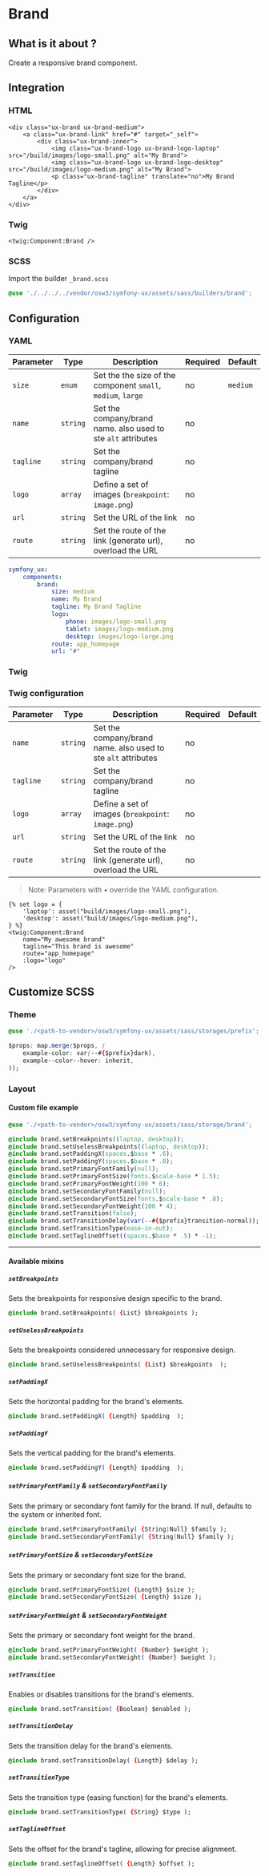 # Brand



## What is it about ?

Create a responsive brand component.



## Integration

<!-- tabs:start -->
### **HTML**

```twig
<div class="ux-brand ux-brand-medium">
    <a class="ux-brand-link" href="#" target="_self">
        <div class="ux-brand-inner">
            <img class="ux-brand-logo ux-brand-logo-laptop" src="/build/images/logo-small.png" alt="My Brand">
            <img class="ux-brand-logo ux-brand-logo-desktop" src="/build/images/logo-medium.png" alt="My Brand">
            <p class="ux-brand-tagline" translate="no">My Brand Tagline</p>
        </div>
    </a>
</div>
``` 

### **Twig**

```twig
<twig:Component:Brand />
``` 

### **SCSS**

Import the builder `_brand.scss`

```css 
@use './../../../vendor/osw3/symfony-ux/assets/sass/builders/brand';
```
<!-- tabs:end -->



## Configuration

<!-- tabs:start -->
### **YAML**

| Parameter | Type | Description | Required | Default |
|-|-|-|-|-|
| `size` | `enum` | Set the the size of the component  `small`, `medium`, `large`  | no | `medium` |
| `name` | `string` | Set the company/brand name. also used to ste `alt` attributes | no |  |
| `tagline` | `string` | Set the company/brand tagline | no |  |
| `logo` | `array` | Define a set of images (`breakpoint`: `image.png`)| no |  |
| `url` | `string` | Set the URL of the link | no |  |
| `route` | `string` | Set the route of the link (generate url), overload the URL | no |  |

```yaml
symfony_ux:
    components:
        brand:
            size: medium
            name: My Brand
            tagline: My Brand Tagline
            logo:
                phone: images/logo-small.png
                tablet: images/logo-medium.png
                desktop: images/logo-large.png
            route: app_homepage
            url: "#"
```

### **Twig**

### Twig configuration

| Parameter | Type | Description | Required | Default |
|-|-|-|-|-|
| `name` | `string` | Set the company/brand name. also used to ste `alt` attributes | no |  |
| `tagline` | `string` | Set the company/brand tagline | no |  |
| `logo` | `array` | Define a set of images (`breakpoint`: `image.png`)| no |  |
| `url` | `string` | Set the URL of the link | no |  |
| `route` | `string` | Set the route of the link (generate url), overload the URL | no |  |

> Note: Parameters with • override the YAML configuration.

```twig 
{% set logo = {
    'laptop': asset("build/images/logo-small.png"),
    'desktop': asset("build/images/logo-medium.png"),
} %}
<twig:Component:Brand 
    name="My awesome brand" 
    tagline="This brand is awesome" 
    route="app_homepage" 
    :logo="logo"
/>
```
<!-- tabs:end -->



## Customize SCSS

<!-- tabs:start -->

### **Theme**

```css 
@use './<path-to-vendor>/osw3/symfony-ux/assets/sass/storages/prefix';

$props: map.merge($props, (
    example-color: var(--#{$prefix}dark),
    example--color--hover: inherit,
));
```

### **Layout**

#### Custom file example

```css 
@use './<path-to-vendor>/osw3/symfony-ux/assets/sass/storage/brand';

@include brand.setBreakpoints((laptop, desktop));
@include brand.setUselessBreakpoints((laptop, desktop));
@include brand.setPaddingX(spaces.$base * .6);
@include brand.setPaddingY(spaces.$base * .8);
@include brand.setPrimaryFontFamily(null);
@include brand.setPrimaryFontSize(fonts.$scale-base * 1.5);
@include brand.setPrimaryFontWeight(100 * 6);
@include brand.setSecondaryFontFamily(null);
@include brand.setSecondaryFontSize(fonts.$scale-base * .8);
@include brand.setSecondaryFontWeight(100 * 4);
@include brand.setTransition(false);
@include brand.setTransitionDelay(var(--#{$prefix}transition-normal));
@include brand.setTransitionType(ease-in-out);
@include brand.setTaglineOffset((spaces.$base * .5) * -1);
```

<hr>

#### Available mixins

##### `setBreakpoints`

Sets the breakpoints for responsive design specific to the brand.

```css 
@include brand.setBreakpoints( {List} $breakpoints );
```

##### `setUselessBreakpoints`

Sets the breakpoints considered unnecessary for responsive design.

```css 
@include brand.setUselessBreakpoints( {List} $breakpoints  );
```

##### `setPaddingX`

Sets the horizontal padding for the brand's elements.

```css 
@include brand.setPaddingX( {Length} $padding  );
```

##### `setPaddingY`

Sets the vertical padding for the brand's elements.

```css 
@include brand.setPaddingY( {Length} $padding  );
```

##### `setPrimaryFontFamily` & `setSecondaryFontFamily`

Sets the primary or secondary font family for the brand. If null, defaults to the system or inherited font.

```css 
@include brand.setPrimaryFontFamily( {String|Null} $family );
@include brand.setSecondaryFontFamily( {String|Null} $family );
```

##### `setPrimaryFontSize` & `setSecondaryFontSize`

Sets the primary or secondary font size for the brand.

```css 
@include brand.setPrimaryFontSize( {Length} $size );
@include brand.setSecondaryFontSize( {Length} $size );
```

##### `setPrimaryFontWeight` & `setSecondaryFontWeight`

Sets the primary or secondary font weight for the brand.

```css 
@include brand.setPrimaryFontWeight( {Number} $weight );
@include brand.setSecondaryFontWeight( {Number} $weight );
```

##### `setTransition`

Enables or disables transitions for the brand's elements.

```css 
@include brand.setTransition( {Boolean} $enabled );
```

##### `setTransitionDelay`

Sets the transition delay for the brand's elements.

```css 
@include brand.setTransitionDelay( {Length} $delay );
```

##### `setTransitionType`

Sets the transition type (easing function) for the brand's elements.

```css 
@include brand.setTransitionType( {String} $type );
```

##### `setTaglineOffset`

Sets the offset for the brand's tagline, allowing for precise alignment.

```css 
@include brand.setTaglineOffset( {Length} $offset );
```
<!-- tabs:end -->
